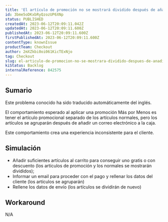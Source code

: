 ```yaml
---
title: 'El artículo de promoción no se mostrará dividido después de añadir datos de perfil'
id: 3bme5oDKxbRyQzozUP6XNp
status: PUBLISHED
createdAt: 2023-06-12T20:09:11.042Z
updatedAt: 2023-06-12T20:09:11.600Z
publishedAt: 2023-06-12T20:09:11.600Z
firstPublishedAt: 2023-06-12T20:09:11.600Z
contentType: knownIssue
productTeam: Checkout
author: 2mXZkbi0oi061KicTExNjo
tag: Checkout
slug: el-articulo-de-promocion-no-se-mostrara-dividido-despues-de-anadir-datos-de-perfil
kiStatus: Backlog
internalReference: 842575
---
```


## Sumario

<div class="alert alert-info">
  <p>Este problema conocido ha sido traducido automáticamente del inglés.</p>
</div>


El comportamiento esperado al aplicar una promoción Más por Menos es tener el artículo promocional separado de los artículos normales, pero los artículos se agruparán después de añadir un correo electrónico a la caja.

Este comportamiento crea una experiencia inconsistente para el cliente.



## Simulación



- Añadir suficientes artículos al carrito para conseguir uno gratis o con descuento (los artículos de promoción y los normales se mostrarán divididos);
- Informar un email para proceder con el pago y rellenar los datos del cliente (los artículos se agruparán)
- Rellene los datos de envío (los artículos se dividirán de nuevo)



## Workaround


N/A





